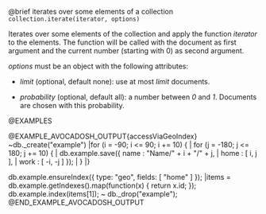 

@brief iterates over some elements of a collection
`collection.iterate(iterator, options)`

Iterates over some elements of the collection and apply the function
*iterator* to the elements. The function will be called with the
document as first argument and the current number (starting with 0)
as second argument.

*options* must be an object with the following attributes:

- *limit* (optional, default none): use at most *limit* documents.

- *probability* (optional, default all): a number between *0* and
  *1*. Documents are chosen with this probability.

@EXAMPLES

@EXAMPLE_AVOCADOSH_OUTPUT{accessViaGeoIndex}
~db._create("example")
|for (i = -90;  i <= 90;  i += 10) {
|  for (j = -180;  j <= 180;  j += 10) {
|    db.example.save({ name : "Name/" + i + "/" + j,
|                      home : [ i, j ],
|                      work : [ -i, -j ] });
|  }
|}

 db.example.ensureIndex({ type: "geo", fields: [ "home" ] });
 |items = db.example.getIndexes().map(function(x) { return x.id; });
 db.example.index(items[1]);
~ db._drop("example");
@END_EXAMPLE_AVOCADOSH_OUTPUT


